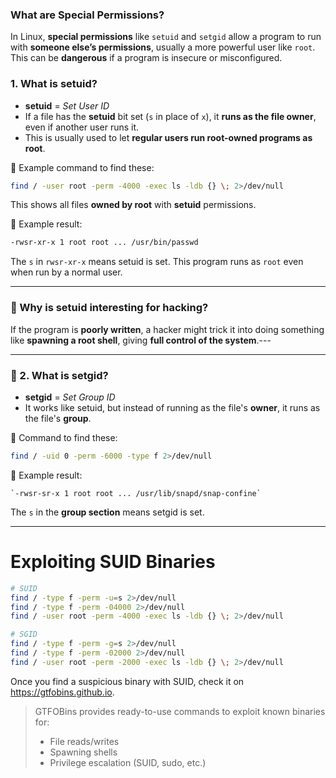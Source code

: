 ### What are Special Permissions?

In Linux, **special permissions** like `setuid` and `setgid` allow a program to run with **someone else’s permissions**, usually a more powerful user like `root`. This can be **dangerous** if a program is insecure or misconfigured.

### 1. **What is setuid?**
- **setuid** = _Set User ID_
- If a file has the **setuid** bit set (`s` in place of `x`), it **runs as the file owner**, even if another user runs it.
- This is usually used to let **regular users run root-owned programs as root**.

🔎 Example command to find these:
```bash
find / -user root -perm -4000 -exec ls -ldb {} \; 2>/dev/null
```
This shows all files **owned by root** with **setuid** permissions.

📌 Example result:
```bash
-rwsr-xr-x 1 root root ... /usr/bin/passwd
```

The `s` in `rwsr-xr-x` means setuid is set. This program runs as `root` even when run by a normal user.

---

### 🧪 Why is setuid interesting for hacking?

If the program is **poorly written**, a hacker might trick it into doing something like **spawning a root shell**, giving **full control of the system**.---

---

### 👥 2. **What is setgid?**
- **setgid** = _Set Group ID_
- It works like setuid, but instead of running as the file's **owner**, it runs as the file's **group**.

🔎 Command to find these:
```bash
find / -uid 0 -perm -6000 -type f 2>/dev/null
```
📌 Example result:
```
`-rwsr-sr-x 1 root root ... /usr/lib/snapd/snap-confine`
```
The `s` in the **group section** means setgid is set.

___
# Exploiting SUID Binaries

```bash
# SUID
find / -type f -perm -u=s 2>/dev/null
find / -type f -perm -04000 2>/dev/null
find / -user root -perm -4000 -exec ls -ldb {} \; 2>/dev/null

# SGID
find / -type f -perm -g=s 2>/dev/null
find / -type f -perm -02000 2>/dev/null
find / -user root -perm -2000 -exec ls -ldb {} \; 2>/dev/null
```

Once you find a suspicious binary with SUID, check it on https://gtfobins.github.io.

> GTFOBins provides ready-to-use commands to exploit known binaries for:
> 
> - File reads/writes
> - Spawning shells
> - Privilege escalation (SUID, sudo, etc.)